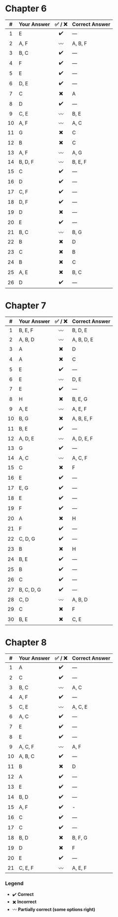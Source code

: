 # Chapter 6
|  #  | Your Answer | ✅ / ❌ | Correct Answer |
| :-: | :---------- | :---: | :------------- |
|  1  | E           |   ✔️  | —              |
|  2  | A, F        |   〰️  | A, B, F        |
|  3  | B, C        |   ✔️  | —              |
|  4  | F           |   ✔️  | —              |
|  5  | E           |   ✔️  | —              |
|  6  | D, E        |   ✔️  | —              |
|  7  | C           |   ✖️  | A              |
|  8  | D           |   ✔️  | —              |
|  9  | C, E        |   〰️  | B, E           |
|  10 | A, F        |   〰️  | A, C           |
|  11 | G           |   ✖️  | C              |
|  12 | B           |   ✖️  | C              |
|  13 | A, F        |   〰️  | A, G           |
|  14 | B, D, F     |   〰️  | B, E, F        |
|  15 | C           |   ✔️  | —              |
|  16 | D           |   ✔️  | —              |
|  17 | C, F        |   ✔️  | —              |
|  18 | D, F        |   ✔️  | —              |
|  19 | D           |   ✖️  | —              |
|  20 | E           |   ✔️  | —              |
|  21 | B, C        |   〰️  | B, G           |
|  22 | B           |   ✖️  | D              |
|  23 | C           |   ✖️  | B              |
|  24 | B           |   ✖️  | C              |
|  25 | A, E        |   ✖️  | B, C           |
|  26 | D           |   ✔️  | —              |

# Chapter 7

|  #  | Your Answer | ✅ / ❌ | Correct Answer |
| :-: | :---------- | :---: | :------------- |
|  1  | B, E, F     |   〰️  | B, D, E        |
|  2  | A, B, D     |   〰️  | A, B, D, E     |
|  3  | A           |   ✖️  | D              |
|  4  | A           |   ✖️  | C              |
|  5  | E           |   ✔️  | —              |
|  6  | E           |   〰️  | D, E           |
|  7  | E           |   ✔️  | —              |
|  8  | H           |   ✖️  | B, E, G        |
|  9  | A, E        |   〰️  | A, E, F        |
|  10 | B, G        |   ✖️  | A, B, E, F     |
|  11 | B, E        |   ✔️  | —              |
|  12 | A, D, E     |   〰️  | A, D, E, F     |
|  13 | G           |   ✔️  | —              |
|  14 | A, C        |   〰️  | A, C, F        |
|  15 | C           |   ✖️  | F              |
|  16 | E           |   ✔️  | —              |
|  17 | E, G        |   ✔️  | —              |
|  18 | E           |   ✔️  | —              |
|  19 | F           |   ✔️  | —              |
|  20 | A           |   ✖️  | H              |
|  21 | F           |   ✔️  | —              |
|  22 | C, D, G     |   ✔️  | —              |
|  23 | B           |   ✖️  | H              |
|  24 | B, E        |   ✔️  | —              |
|  25 | B           |   ✔️  | —              |
|  26 | C           |   ✔️  | —              |
|  27 | B, C, D, G  |   ✔️  | —              |
|  28 | C, D        |   〰️  | A, B, D        |
|  29 | C           |   ✖️  | F              |
|  30 | B, E        |   ✖️  | C, E           |


# Chapter 8


|  #  | Your Answer | ✅ / ❌ | Correct Answer |
| :-: | :---------- | :---: | :------------- |
|  1  | A           |   ✔️  | —              |
|  2  | C           |   ✔️  | —              |
|  3  | B, C        |   〰️  | A, C           |
|  4  | A, F        |   ✔️  | —              |
|  5  | C, E        |   〰️  | A, C, E        |
|  6  | A, C        |   ✔️  | —              |
|  7  | E           |   ✔️  | —              |
|  8  | E           |   ✔️  | —              |
|  9  | A, C, F     |   〰️  | A, F           |
|  10 | A, B, C     |   ✔️  | —              |
|  11 | B           |   ✖️  | D              |
|  12 | A           |   ✔️  | —              |
|  13 | E           |   ✔️  | —              |
|  14 | B, D        |   ✔️  | —              |
|  15 | A, F        |   ✔️  | -              |
|  16 | C           |   ✔️  | —              |
|  17 | C           |   ✔️  | —              |
|  18 | B, D        |   ✖️  | B, F, G        |
|  19 | D           |   ✖️  | F              |
|  20 | E           |   ✔️  | —              |
|  21 | C, E, F     |   〰️  | A, E, F        |


### Legend
- ✔️ **Correct**
- ✖️ **Incorrect**
- 〰️ **Partially correct (some options right)**
